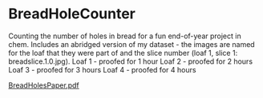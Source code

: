 # BreadHoleCounter
Counting the number of holes in bread for a fun end-of-year project in chem.
Includes an abridged version of my dataset - the images are named for the loaf that they were part of and the slice number (loaf 1, slice 1: breadslice.1.0.jpg).
Loaf 1 - proofed for 1 hour
Loaf 2 - proofed for 2 hours
Loaf 3 - proofed for 3 hours
Loaf 4 - proofed for 4 hours

[BreadHolesPaper.pdf](https://github.com/user-attachments/files/20544261/Bread.pdf)

